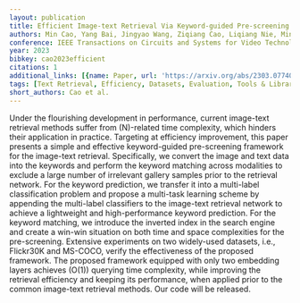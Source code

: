 ```yaml
---
layout: publication
title: Efficient Image-text Retrieval Via Keyword-guided Pre-screening
authors: Min Cao, Yang Bai, Jingyao Wang, Ziqiang Cao, Liqiang Nie, Min Zhang
conference: IEEE Transactions on Circuits and Systems for Video Technology
year: 2023
bibkey: cao2023efficient
citations: 1
additional_links: [{name: Paper, url: 'https://arxiv.org/abs/2303.07740'}]
tags: [Text Retrieval, Efficiency, Datasets, Evaluation, Tools & Libraries]
short_authors: Cao et al.
---
```

Under the flourishing development in performance, current image-text
retrieval methods suffer from \(N\)-related time complexity, which hinders their
application in practice. Targeting at efficiency improvement, this paper
presents a simple and effective keyword-guided pre-screening framework for the
image-text retrieval. Specifically, we convert the image and text data into the
keywords and perform the keyword matching across modalities to exclude a large
number of irrelevant gallery samples prior to the retrieval network. For the
keyword prediction, we transfer it into a multi-label classification problem
and propose a multi-task learning scheme by appending the multi-label
classifiers to the image-text retrieval network to achieve a lightweight and
high-performance keyword prediction. For the keyword matching, we introduce the
inverted index in the search engine and create a win-win situation on both time
and space complexities for the pre-screening. Extensive experiments on two
widely-used datasets, i.e., Flickr30K and MS-COCO, verify the effectiveness of
the proposed framework. The proposed framework equipped with only two embedding
layers achieves \(O(1)\) querying time complexity, while improving the retrieval
efficiency and keeping its performance, when applied prior to the common
image-text retrieval methods. Our code will be released.
